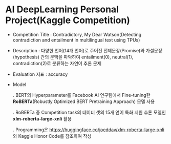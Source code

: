 # AI DeepLearning Personal Project(Kaggle Competition)


* Competition Title : Contradictory, My Dear Watson(Detecting contradiction and entailment in multilingual text using TPUs)
* Description : 다양한 언어(14개 언어)로 주어진 전제문장(Promise)와 가설문장(hypothesis) 간의 문맥을 파악하여 entailment(0), neutral(1), contradiction(2)로 분류하는 자연어 추론 문제
* Evaluation 지표 : 
  accuracy
  
* Model 
  
  . BERT의 Hyperparameter를 Facebook AI 연구팀에서 Fine-tuning한 **RoBERTa**(Robustly Optimized BERT Pretraining Approach) 모델 사용
  
  . RoBERTa 중 Competition task의 데이터 셋의 15개 언어 특화 지원 추론 모델인 **xlm-roberta-large-xnli** 활용
  
  . Programming은 https://huggingface.co/joeddav/xlm-roberta-large-xnli 와 Kaggle Honor Code를 참조하여 작성
  

